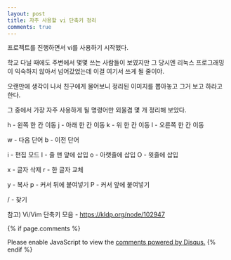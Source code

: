 ```yaml
---
layout: post
title: 자주 사용할 vi 단축키 정리
comments: true
---
```


프로젝트를 진행하면서 vi를 사용하기 시작했다.

학교 다닐 때에도 주변에서 몇몇 쓰는 사람들이 보였지만 그 당시엔 리눅스 프로그래밍이 익숙하지 않아서 넘어갔었는데 이걸 여기서 쓰게 될 줄이야.

오랜만에 생각이 나서 친구에게 물어보니 정리된 이미지를 뽑아놓고 그거 보고 하라고 한다.

그 중에서 가장 자주 사용하게 될 명령어만 외울겸 몇 개 정리해 보았다.

h - 왼쪽 한 칸 이동
j - 아래 한 칸 이동
k - 위 한 칸 이동
l - 오른쪽 한 칸 이동

w - 다음 단어
b - 이전 단어

i - 편집 모드
I - 줄 맨 앞에 삽입
o - 아랫줄에 삽입
O - 윗줄에 삽입

x - 글자 삭제
r - 한 글자 교체

y - 복사
p - 커서 뒤에 붙여넣기
P - 커서 앞에 붙여넣기

/ - 찾기

참고) Vi/Vim 단축키 모음 - https://kldp.org/node/102947

{% if page.comments %}
<div id="disqus_thread"></div>
<script>

/**
*  RECOMMENDED CONFIGURATION VARIABLES: EDIT AND UNCOMMENT THE SECTION BELOW TO INSERT DYNAMIC VALUES FROM YOUR PLATFORM OR CMS.
*  LEARN WHY DEFINING THESE VARIABLES IS IMPORTANT: https://disqus.com/admin/universalcode/#configuration-variables*/
/*
var disqus_config = function () {
this.page.url = PAGE_URL;  // Replace PAGE_URL with your page's canonical URL variable
this.page.identifier = PAGE_IDENTIFIER; // Replace PAGE_IDENTIFIER with your page's unique identifier variable
};
*/
(function() { // DON'T EDIT BELOW THIS LINE
var d = document, s = d.createElement('script');
s.src = 'https://sjh90.disqus.com/embed.js';
s.setAttribute('data-timestamp', +new Date());
(d.head || d.body).appendChild(s);
})();
</script>
<noscript>Please enable JavaScript to view the <a href="https://disqus.com/?ref_noscript">comments powered by Disqus.</a></noscript>
{% endif %}